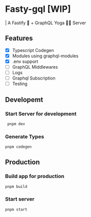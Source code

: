 # Fasty-gql [WIP]

| A Fastify 🚀 + GraphQL Yoga 🧘‍♀️ Server

## Features

- [x] Typescript Codegen
- [x] Modules using graphql-modules
- [x] .env support
- [ ] GraphQL Middlewares
- [ ] Logs
- [ ] Graphql Subscription
- [ ] Testing

## Developemt

### Start Server for development

```bash
 pnpm dev
```

### Generate Types

```bash
pnpm codegen
```

## Production

### Build app for production

```bash
pnpm build
```

### Start server

```bash
pnpm start
```
